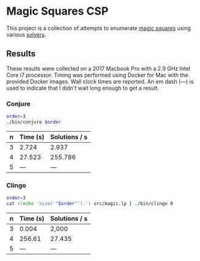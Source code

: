 # Magic Squares CSP

This project is a collection of attempts to enumerate [magic squares][magic-squares] using various [solvers][solvers].

[magic-squares]: https://en.wikipedia.org/wiki/Magic_square
[solvers]: https://en.wikipedia.org/wiki/Solver

## Results

These results were collected on a 2017 Macbook Pro with a 2.9 GHz Intel Core i7 processor. Timing was performed using Docker for Mac with the provided Docker images. Wall clock times are reported. An em dash (&mdash;) is used to indicate that I didn't wait long enough to get a result.

### Conjure

```sh
order=3
./bin/conjure $order
```

n  | Time (s) | Solutions / s
--- | --- | ---
3 | 2.724 | 2.937
4 | 27.523 | 255.786
5 | &mdash; | &mdash;

### Clingo

```sh
order=3
cat <(echo 'size('"$order"').') src/magic.lp | ./bin/clingo 0
```

n | Time (s) | Solutions / s
--- | --- | ---
3 | 0.004 | 2,000
4 | 256.61 | 27.435
5 | &mdash; | &mdash;
